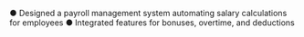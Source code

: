 ●	Designed a payroll management system automating salary calculations for employees
●	Integrated features for bonuses, overtime, and deductions
